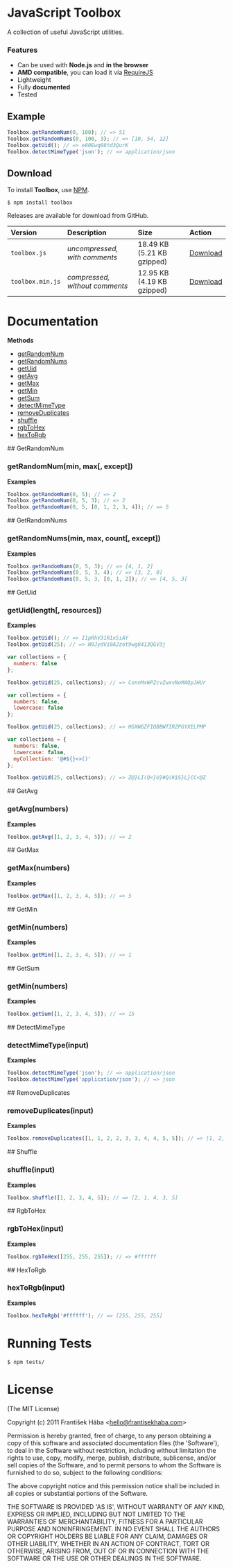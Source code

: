 # JavaScript Toolbox

A collection of useful JavaScript utilities.

### Features

* Can be used with **Node.js** and **in the browser**
* **AMD compatible**, you can load it via [RequireJS](https://github.com/jrburke/requirejs)
* Lightweight
* Fully **documented**
* Tested

## Example

```javascript
Toolbox.getRandomNum(0, 100); // => 51
Toolbox.getRandomNums(0, 100, 3); // => [10, 54, 12]
Toolbox.getUid(); // => e80Ewq08td3QurK
Toolbox.detectMimeType('json'); // => application/json
```

## Download

To install **Toolbox**, use [NPM](http://npmjs.org/).

```
$ npm install toolbox
```

Releases are available for download from GitHub.

| **Version** | **Description** | **Size** | **Action** |
|:------------|:----------------|:---------|:-----------|
| `toolbox.js` | *uncompressed, with comments* | 18.49 KB (5.21 KB gzipped) | [Download](https://raw.github.com/Baggz/Toolbox/master/src/toolbox.js) |
| `toolbox.min.js` | *compressed, without comments* | 12.95 KB (4.19 KB gzipped) | [Download](https://raw.github.com/Baggz/Toolbox/master/dist/toolbox.min.js) |

# Documentation

**Methods**

* [getRandomNum](#getRandomNum)
* [getRandomNums](#getRandomNums)
* [getUid](#getUid)
* [getAvg](#getAvg)
* [getMax](#getMax)
* [getMin](#getMin)
* [getSum](#getSum)
* [detectMimeType](#detectMimeType)
* [removeDuplicates](#removeDuplicates)
* [shuffle](#shuffle)
* [rgbToHex](#rgbToHex)
* [hexToRgb](#hexToRgb)

<a name="getRandomNum">
## GetRandomNum

### getRandomNum(min, max[, except])

**Examples**

```javascript
Toolbox.getRandomNum(0, 5); // => 2
Toolbox.getRandomNum(0, 5, 3); // => 2
Toolbox.getRandomNum(0, 5, [0, 1, 2, 3, 4]); // => 5
```

<a name="getRandomNums">
## GetRandomNums

### getRandomNums(min, max, count[, except])

**Examples**

```javascript
Toolbox.getRandomNums(0, 5, 3); // => [4, 1, 2]
Toolbox.getRandomNums(0, 5, 3, 4); // => [3, 2, 0]
Toolbox.getRandomNums(0, 5, 3, [0, 1, 2]); // => [4, 5, 3]
```

<a name="getUid">
## GetUid

### getUid(length[, resources])

**Examples**

```javascript
Toolbox.getUid(); // => I1pRhV31R1x5iAY
Toolbox.getUid(25); // => N9JydVi0A2zot9wg8413QGV3j
```

```javascript
var collections = { 
  numbers: false
};

Toolbox.getUid(25, collections); // => ConnMxWPZcvZwxvNoMAQpJHUr
```

```javascript
var collections = { 
  numbers: false,
  lowercase: false
};

Toolbox.getUid(25, collections); // => HGXWGZFIQBBWTIRZPGYXELPMP
```

```javascript
var collections = { 
  numbers: false,
  lowercase: false,
  myCollection: '@#${}<>()'
};

Toolbox.getUid(25, collections); // => Z@}LI(Q<}U}#Q(K$S}L}CC<@Z
```

<a name="getAvg">
## GetAvg

### getAvg(numbers)

**Examples**

```javascript
Toolbox.getAvg([1, 2, 3, 4, 5]); // => 2
```

<a name="getMax">
## GetMax

### getMax(numbers)

**Examples**

```javascript
Toolbox.getMax([1, 2, 3, 4, 5]); // => 5
```

<a name="getMin">
## GetMin

### getMin(numbers)

**Examples**

```javascript
Toolbox.getMin([1, 2, 3, 4, 5]); // => 1
```

<a name="getSum">
## GetSum

### getMin(numbers)

**Examples**

```javascript
Toolbox.getSum([1, 2, 3, 4, 5]); // => 15
```

<a name="detectMimeType">
## DetectMimeType

### detectMimeType(input)

**Examples**

```javascript
Toolbox.detectMimeType('json'); // => application/json
Toolbox.detectMimeType('application/json'); // => json
```

<a name="removeDuplicates">
## RemoveDuplicates

### removeDuplicates(input)

**Examples**

```javascript
Toolbox.removeDuplicates([1, 1, 2, 2, 3, 3, 4, 4, 5, 5]); // => [1, 2, 3, 4, 5]
```

<a name="shuffle">
## Shuffle

### shuffle(input)

**Examples**

```javascript
Toolbox.shuffle([1, 2, 3, 4, 5]); // => [2, 1, 4, 3, 5]
```

<a name="rgbToHex">
## RgbToHex

### rgbToHex(input)

**Examples**

```javascript
Toolbox.rgbToHex([255, 255, 255]); // => #ffffff
```

<a name="hexToRgb">
## HexToRgb

### hexToRgb(input)

**Examples**

```javascript
Toolbox.hexToRgb('#ffffff'); // => [255, 255, 255]
```

# Running Tests

```
$ npm tests/
```

# License

(The MIT License)

Copyright (c) 2011 František Hába &lt;hello@frantisekhaba.com&gt;

Permission is hereby granted, free of charge, to any person obtaining a copy of this software and associated documentation files (the 'Software'), to deal in the Software without restriction, including without limitation the rights to use, copy, modify, merge, publish, distribute, sublicense, and/or sell copies of the Software, and to permit persons to whom the Software is furnished to do so, subject to the following conditions:

The above copyright notice and this permission notice shall be included in all copies or substantial portions of the Software.

THE SOFTWARE IS PROVIDED 'AS IS', WITHOUT WARRANTY OF ANY KIND, EXPRESS OR IMPLIED, INCLUDING BUT NOT LIMITED TO THE WARRANTIES OF MERCHANTABILITY, FITNESS FOR A PARTICULAR PURPOSE AND NONINFRINGEMENT. IN NO EVENT SHALL THE AUTHORS OR COPYRIGHT HOLDERS BE LIABLE FOR ANY CLAIM, DAMAGES OR OTHER LIABILITY, WHETHER IN AN ACTION OF CONTRACT, TORT OR OTHERWISE, ARISING FROM, OUT OF OR IN CONNECTION WITH THE SOFTWARE OR THE USE OR OTHER DEALINGS IN THE SOFTWARE.